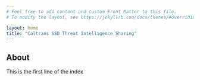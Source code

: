 ```yaml
---
# Feel free to add content and custom Front Matter to this file.
# To modify the layout, see https://jekyllrb.com/docs/themes/#overriding-theme-defaults

layout: home
title: "Caltrans SSD Threat Intelligence Sharing"
---
```

## About

This is the first line of the index
